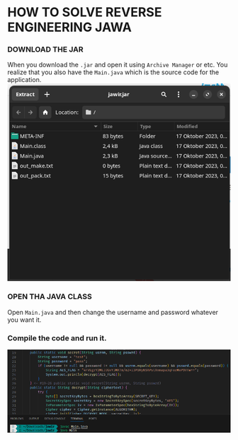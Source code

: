 # HOW TO SOLVE REVERSE ENGINEERING JAWA

### DOWNLOAD THE JAR
When you download the `.jar` and open it using `Archive Manager` or etc. You realize that you also have the `Main.java` which is the source code for the application.
![jar](images/Screenshot%20from%202023-11-10%2013-33-47.png)

### OPEN THA JAVA CLASS
Open `Main.java` and then change the username and password whatever you want it.

### Compile the code and run it.
![code](images/Screenshot%20from%202023-11-10%2013-41-26.png)